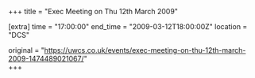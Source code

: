 +++
title = "Exec Meeting on Thu 12th March 2009"

[extra]
time = "17:00:00"
end_time = "2009-03-12T18:00:00Z"
location = "DCS"

original = "https://uwcs.co.uk/events/exec-meeting-on-thu-12th-march-2009-1474489021067/"    
+++



